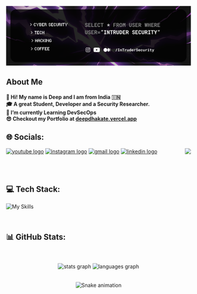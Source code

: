 <div align="center">
  <img src="./Banner.png" alt="hello"/>
</div>

## About Me

<H4>
👋 Hi! My name is Deep and I am from India 🇮🇳 </br>
🎓 A great Student, Developer and a Security Researcher. <br>
🚀 I’m currently Learning DevSecOps <br>
😎 Checkout my Portfolio at <a href="https://deep-dhakate.netlify.app/">deepdhakate.vercel.app</a>
</H4>

## 🌐 Socials:

<img align="right" height="150" src="https://media1.giphy.com/media/v1.Y2lkPTc5MGI3NjExcGQydjBqanAxMzAxeXZjM2phd3FodHVzZzFldnJnNXMxNGNhdXcyeSZlcD12MV9pbnRlcm5hbF9naWZfYnlfaWQmY3Q9Zw/Rpl1sod1vCXK0L2SUN/giphy.gif" />

<div align="left">
  <a href="https://youtube.com/@InTruderSecurity" target="_blank"><img src="https://img.shields.io/static/v1?message=Youtube&logo=youtube&label=&color=FF0000&logoColor=white&labelColor=&style=for-the-badge" height="35" alt="youtube logo"  /></a>
  <a href="https://instagram.com/deep__dhakate"><img src="https://img.shields.io/static/v1?message=Instagram&logo=instagram&label=&color=E4405F&logoColor=white&labelColor=&style=for-the-badge" height="35" alt="instagram logo"  /></a>
  <a href="mailto:dhakatedeep909@gmail.com"><img src="https://img.shields.io/static/v1?message=Gmail&logo=gmail&label=&color=D14836&logoColor=white&labelColor=&style=for-the-badge" height="35" alt="gmail logo"  /></a>
  <a href="https://linkedin.com/in/deep-dhakate-6ba5b7214"><img src="https://img.shields.io/static/v1?message=LinkedIn&logo=linkedin&label=&color=0077B5&logoColor=white&labelColor=&style=for-the-badge" height="35" alt="linkedin logo"  /></a>
</div>
<br>
<br>
<br>

## 💻 Tech Stack:

![My Skills](https://skillicons.dev/icons?i=html,css,bootstrap,jquery,materialui,tailwind,js,ts,figma,babel,vite,nodejs,express,php,mongodb,mysql,next,aws,gcp,azure,heroku,netlify,firebase,cloudflare,git,github,bash,powershell,appwrite,postman,cpp,java,python,linux,kali,jenkins,docker,autocad&perline=15)

<br>

## 📊 GitHub Stats:

<div align="center">
  <br><br>
<div align="center">
  <img src="https://github-readme-stats.vercel.app/api?username=InTruder-Sec&hide_title=false&hide_rank=false&show_icons=true&include_all_commits=true&count_private=true&disable_animations=false&theme=dracula&locale=en&hide_border=false" height="150" alt="stats graph"  />
  <img src="https://github-readme-stats.vercel.app/api/top-langs?username=InTruder-Sec&locale=en&hide_title=false&layout=compact&card_width=320&langs_count=5&theme=dracula&hide_border=false" height="150" alt="languages graph"  />
</div>
<br><br>
<img src="https://profile-readme-generator.com/assets/snake.svg" alt="Snake animation" />
</div>

<br clear="both">
